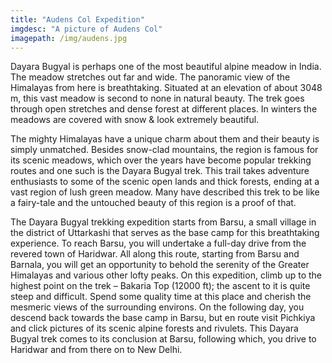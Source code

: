 ```yaml
---
title: "Audens Col Expedition"
imgdesc: "A picture of Audens Col"
imagepath: /img/audens.jpg
---
```


Dayara Bugyal is perhaps one of the most beautiful alpine meadow in India. The meadow stretches out far and wide. The panoramic view of the Himalayas from here is breathtaking. Situated at an elevation of about 3048 m, this vast meadow is second to none in natural beauty. The trek goes through open stretches and dense forest at different places. In winters the meadows are covered with snow & look extremely beautiful.


The mighty Himalayas have a unique charm about them and their beauty is simply unmatched. Besides snow-clad mountains, the region is famous for its scenic meadows, which over the years have become popular trekking routes and one such is the Dayara Bugyal trek. This trail takes adventure enthusiasts to some of the scenic open lands and thick forests, ending at a vast region of lush green meadow. Many have described this trek to be like a fairy-tale and the untouched beauty of this region is a proof of that.

The Dayara Bugyal trekking expedition starts from Barsu, a small village in the district of Uttarkashi that serves as the base camp for this breathtaking experience. To reach Barsu, you will undertake a full-day drive from the revered town of Haridwar. All along this route, starting from Barsu and Barnala, you will get an opportunity to behold the serenity of the Greater Himalayas and various other lofty peaks. On this expedition, climb up to the highest point on the trek – Bakaria Top (12000 ft); the ascent to it is quite steep and difficult. Spend some quality time at this place and cherish the mesmeric views of the surrounding environs. On the following day, you descend back towards the base camp in Barsu, but en route visit Pichkiya and click pictures of its scenic alpine forests and rivulets. This Dayara Bugyal trek comes to its conclusion at Barsu, following which, you drive to Haridwar and from there on to New Delhi.

